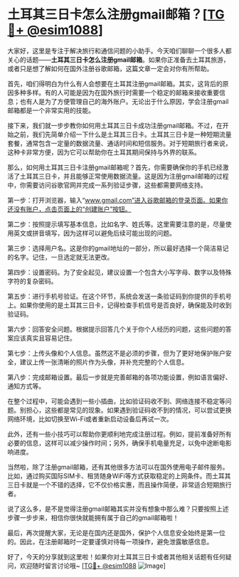 # 土耳其三日卡怎么注册gmail邮箱？[[TG💪+ @esim1088](https://t.me/s/esim1088)]

大家好，这里是专注于解决旅行和通信问题的小助手。今天咱们聊聊一个很多人都关心的话题——**土耳其三日卡怎么注册gmail邮箱**。如果你正准备去土耳其旅游，或者只是想了解如何在国外注册谷歌邮箱，这篇文章一定会对你有所帮助。

首先，咱们得明白为什么有人会想要在土耳其注册gmail邮箱。其实，这背后的原因多种多样。有的人可能是因为在国外旅行时需要一个稳定的邮箱来接收重要信息；也有人是为了方便管理自己的海外账户。无论出于什么原因，学会注册gmail邮箱都是一个非常实用的技能。

接下来，我们就一步步教你如何用土耳其三日卡成功注册gmail邮箱。不过，在开始之前，我们先简单介绍一下什么是土耳其三日卡。土耳其三日卡是一种短期流量套餐，通常包含一定量的数据流量、通话时间和短信服务。对于短期旅行者来说，这种卡非常方便，因为它可以帮助你在土耳其期间保持与外界的联系。

那么，如何用土耳其三日卡注册gmail邮箱呢？首先，你需要确保你的手机已经激活了土耳其三日卡，并且能够正常使用数据流量。这是因为注册gmail邮箱的过程中，你需要访问谷歌官网并完成一系列验证步骤，这些都需要网络支持。

第一步：打开浏览器，输入“www.gmail.com”进入谷歌邮箱的登录页面。如果你还没有账户，点击页面上的“创建账户”按钮。

第二步：按照提示填写基本信息，比如名字、姓氏等。这里需要注意的是，尽量使用英文或拼音填写，因为这样可以避免后续可能出现的问题。

第三步：选择用户名。这是你的gmail地址的一部分，所以最好选择一个简洁易记的名字。记住，一旦选定就无法更改。

第四步：设置密码。为了安全起见，建议设置一个包含大小写字母、数字以及特殊字符的复杂密码。

第五步：进行手机号验证。在这个环节，系统会发送一条验证码到你提供的手机号上。如果你使用的是土耳其三日卡，记得检查手机信号是否良好，确保能及时收到验证码。

第六步：回答安全问题。根据提示回答几个关于你个人经历的问题，这些问题的答案应该真实且容易记住。

第七步：上传头像和个人信息。虽然这不是必须的步骤，但为了更好地保护账户安全，建议上传一张清晰的照片作为头像，并补充完整的个人信息。

第八步：完成邮箱设置。最后一步就是完善邮箱的各项功能设置，例如语言偏好、通知方式等。

在整个过程中，可能会遇到一些小插曲，比如验证码收不到、网络连接不稳定等问题。别担心，这些都是常见的现象。如果遇到验证码收不到的情况，可以尝试更换网络环境，比如切换至Wi-Fi或者重新启动设备后再试一次。

此外，还有一些小技巧可以帮助你更顺利地完成注册过程。例如，提前准备好所有必要的信息，这样可以减少操作时间；另外，确保手机电量充足，以免中途断电影响进度。

当然啦，除了注册gmail邮箱，还有其他很多方法可以在国外使用电子邮件服务。比如，通过购买国际SIM卡、租赁随身WiFi等方式获取稳定的上网条件。而土耳其三日卡就是一个不错的选择，它不仅价格实惠，而且操作简便，非常适合短期旅行者。

说了这么多，是不是觉得注册gmail邮箱其实并没有想象中那么难？只要按照上述步骤一步步来，相信你很快就能拥有属于自己的gmail邮箱啦！

最后，再次提醒大家，无论是在国内还是国外，保护个人信息安全始终是第一位的。因此，在注册邮箱时一定要谨慎对待每一项操作，避免泄露敏感信息。

好了，今天的分享就到这里啦！如果你对土耳其三日卡或者其他相关话题有任何疑问，欢迎随时留言讨论哦~ [[TG💪+ @esim1088](https://t.me/s/esim1088) ![Image](https://i.postimg.cc/4NQfJmqS/Snipaste-2025-05-13-00-14-12.png)]